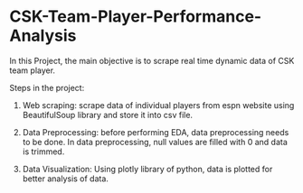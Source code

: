 # CSK-Team-Player-Performance-Analysis

In this Project, the main objective is to scrape real time dynamic data of CSK team player.

Steps in the project:

1. Web scraping: scrape data of individual players from espn website using BeautifulSoup library and store it into csv file.

2. Data Preprocessing: before performing EDA, data preprocessing needs to be done. In data preprocessing, null values are filled with 0 and data is trimmed.

3. Data Visualization: Using plotly library of python, data is plotted for better analysis of data.
